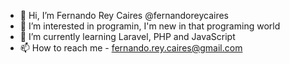 - 👋 Hi, I’m Fernando Rey Caires @fernandoreycaires
- 👀 I’m interested in programin, I'm new in that programing world
- 🌱 I’m currently learning Laravel, PHP  and JavaScript 
- 📫 How to reach me - fernando.rey.caires@gmail.com

<!---
fernandoreycaires/fernandoreycaires is a ✨ special ✨ repository because its `README.md` (this file) appears on your GitHub profile.
You can click the Preview link to take a look at your changes.
--->
